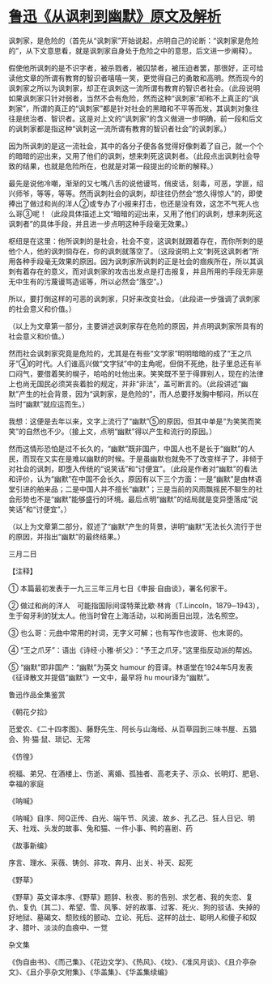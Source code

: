 # [鲁迅《从讽刺到幽默》原文及解析](https://www.vrrw.net/wx/7895.html)

讽刺家，是危险的（首先从“讽刺家”开始说起，点明自己的论断：“讽刺家是危险的”，从下文意思看，就是讽刺家自身处于危险之中的意思，后文进一步阐释）。

假使他所讽刺的是不识字者，被杀戮者，被囚禁者，被压迫者罢，那很好，正可给读他文章的所谓有教育的智识者嘻嘻一笑，更觉得自己的勇敢和高明。然而现今的讽刺家之所以为讽刺家，却正在讽刺这一流所谓有教育的智识者社会。（此段说明如果讽刺家只针对弱者，当然不会有危险，然而这种“讽刺家”却称不上真正的“讽刺家”，所谓的真正的“讽刺家”都是针对社会的黑暗和不平等而发，其讽刺对象往往是统治者、智识者。这是对上文的“讽刺家”的含义做进一步明确，前一段和后文的讽刺家都是指这种“讽刺这一流所谓有教育的智识者社会”的讽刺家。）



因为所讽刺的是这一流社会，其中的各分子便各各觉得好像刺着了自己，就一个个的暗暗的迎出来，又用了他们的讽刺，想来刺死这讽刺者。（此段点出讽刺社会导致的结果，也就是危险所在，也就是对第一段提出的论断的解释。）

最先是说他冷嘲，渐渐的又七嘴八舌的说他谩骂，俏皮话，刻毒，可恶，学匪，绍兴师爷，等等，等等。然而讽刺社会的讽刺，却往往仍然会“悠久得惊人”的，即使捧出了做过和尚的洋人②或专办了小报来打击，也还是没有效，这怎不气死人也么哥③呢！（此段具体描述上文“暗暗的迎出来，又用了他们的讽刺，想来刺死这讽刺者”的具体手段，并且进一步点明这种手段毫无效果。）

枢纽是在这里：他所讽刺的是社会，社会不变，这讽刺就跟着存在，而你所刺的是他个人，他的讽刺倘存在，你的讽刺就落空了。（这段说明上文“刺死这讽刺者”所用各种手段毫无效果的原因。因为讽刺家所讽刺的正是社会的痼疾所在，所以其讽刺有着存在的意义，而对讽刺家的攻击出发点是打击报复，并且所用的手段无非是无中生有的污蔑谩骂造谣等，所以必然会“落空”。）

所以，要打倒这样的可恶的讽刺家，只好来改变社会。（此段进一步强调了讽刺家的社会意义和价值。）

（以上为文章第一部分，主要讲述讽刺家存在危险的原因，并点明讽刺家所具有的社会意义和价值。）

然而社会讽刺家究竟是危险的，尤其是在有些“文学家”明明暗暗的成了“王之爪牙”④的时代。人们谁高兴做“文字狱”中的主角呢，但倘不死绝，肚子里总还有半口闷气，要借着笑的幌子，哈哈的吐他出来。笑笑既不至于得罪别人，现在的法律上也尚无国民必须哭丧着脸的规定，并非“非法”，盖可断言的。（此段讲述“幽默”产生的社会背景，因为“讽刺家，是危险的”，而人总要抒发胸中郁闷，所以在当时“幽默”就应运而生。）

我想：这便是去年以来，文字上流行了“幽默”⑤的原因，但其中单是“为笑笑而笑笑”的自然也不少。（接上文，点明“幽默”得以产生和流行的原因。）

然而这情形恐怕是过不长久的，“幽默”既非国产，中国人也不是长于“幽默”的人民，而现在又实在是难以幽默的时候。于是虽幽默也就免不了改变样子了，非倾于对社会的讽刺，即堕入传统的“说笑话”和“讨便宜”。（此段是作者对“幽默”的看法和评价，认为“幽默”在中国不会长久，原因有以下三个方面：一是“幽默”是由林语堂引进的舶来品；二是中国人并不擅长“幽默”；三是当前的风雨飘摇民不聊生的社会形势也不是“幽默”能够盛行的环境。最后点明“幽默”的结局就是变异堕落成“说笑话”和“讨便宜”。）

（以上为文章第二部分，叙述了“幽默”产生的背景，讲明“幽默”无法长久流行于世的原因，并指出“幽默”的最终结果。）

三月二日



【注释】

① 本篇最初发表于一九三三年三月七日《申报·自由谈》，署名何家干。

② 做过和尚的洋人　可能指国际间谍特莱比歇·林肯（T.Lincoln，1879─1943），生于匈牙利的犹太人。他当时曾在上海活动，以和尚面目出现，法名照空。

③ 也么哥：元曲中常用的衬词，无字义可解；也有写作也波哥、也末哥的。

④ “王之爪牙”：语出《诗经·小雅·祈父》：“予王之爪牙。”这里指反动派的帮凶。

⑤ “幽默”即非国产：“幽默”为英文 humour 的音译。林语堂在1924年5月发表《征译散文并提倡“幽默”》一文中，最早将 hu mour译为“幽默”。

鲁迅作品全集鉴赏

《朝花夕拾》

范爱农、《二十四孝图》、藤野先生、阿长与山海经、从百草园到三味书屋、五猖会、狗·猫·鼠、琐记、无常

《仿徨》

祝福、弟兄、在酒楼上、伤逝、离婚、孤独者、高老夫子、示众、长明灯、肥皂、幸福的家庭

《呐喊》

《呐喊》自序、阿Q正传、白光、端午节、风波、故乡、孔乙己、狂人日记、明天、社戏、头发的故事、兔和猫、一件小事、鸭的喜剧、药

《故事新编》

序言、理水、采薇、铸剑、非攻、奔月、出关、补天、起死

《野草》

《野草》英文译本序、《野草》题辞、秋夜、影的告别、求乞者、我的失恋、复仇、复仇〔其二〕、希望、雪、风筝、好的故事、过客、死火、狗的驳诘、失掉的好地狱、墓碣文、颓败线的颤动、立论、死后、这样的战士、聪明人和傻子和奴才、腊叶、淡淡的血痕中、一觉

杂文集

《伪自由书》、《而己集》、《花边文学》、《热风》、《坟》、《准风月谈》、《且介亭杂文》、《且介亭杂文附集》、《华盖集》、《华盖集续编》

